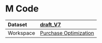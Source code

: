 



# M Code

|Dataset|[draft_V7](./../draft_V7.md)|
| :--- | :--- |
|Workspace|[Purchase Optimization](../../Workspaces/Purchase-Optimization.md)|
